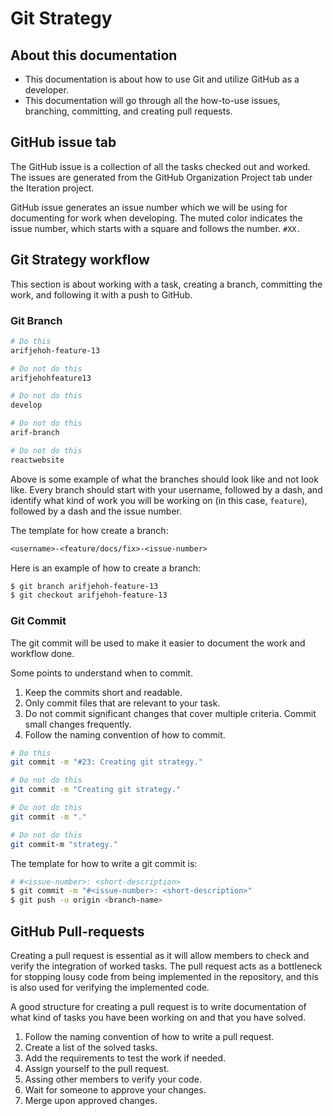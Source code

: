 # Git Strategy

## About this documentation
- This documentation is about how to use Git and utilize GitHub as a developer.
- This documentation will go through all the how-to-use issues, branching, committing, and creating pull requests.

## GitHub issue tab
The GitHub issue is a collection of all the tasks checked out and worked. 
The issues are generated from the GitHub Organization Project tab under the Iteration project. 

GitHub issue generates an issue number which we will be using for documenting for work when developing. 
The muted color indicates the issue number, which starts with a square and follows the number. `#XX.`

<!-- Add an image to reference what is the issue number. -->


## Git Strategy workflow 
This section is about working with a task, creating a branch, committing the work, and following it with a push to GitHub.

### Git Branch 
```bash
# Do this
arifjehoh-feature-13

# Do not do this
arifjehohfeature13

# Do not do this
develop

# Do not do this
arif-branch

# Do not do this
reactwebsite
```

Above is some example of what the branches should look like and not look like. 
Every branch should start with your username, followed by a dash, and identify what kind of work you will be working on (in this case, `feature`), followed by a dash and the issue number.

The template for how create a branch: 
```txt
<username>-<feature/docs/fix>-<issue-number>
```

Here is an example of how to create a branch:
```bash
$ git branch arifjehoh-feature-13
$ git checkout arifjehoh-feature-13
```

### Git Commit 
The git commit will be used to make it easier to document the work and workflow done.

Some points to understand when to commit.
1. Keep the commits short and readable.
2. Only commit files that are relevant to your task. 
3. Do not commit significant changes that cover multiple criteria. Commit small changes frequently.
4. Follow the naming convention of how to commit.

```bash
# Do this 
git commit -m "#23: Creating git strategy."

# Do not do this 
git commit -m "Creating git strategy."

# Do not do this 
git commit -m "."

# Do not do this 
git commit-m "strategy."
```

The template for how to write a git commit is:
```bash
# #<issue-number>: <short-description>
$ git commit -m "#<issue-number>: <short-description>"
$ git push -u origin <branch-name>
```

## GitHub Pull-requests
Creating a pull request is essential as it will allow members to check and verify the integration of worked tasks.
The pull request acts as a bottleneck for stopping lousy code from being implemented in the repository, and this is also used for verifying the implemented code. 

<!-- Take a screenshot of how to work with GitHub pull-request -->

A good structure for creating a pull request is to write documentation of what kind of tasks you have been working on and that you have solved.
1. Follow the naming convention of how to write a pull request. 
2. Create a list of the solved tasks. 
3. Add the requirements to test the work if needed.
3. Assign yourself to the pull request.
4. Assing other members to verify your code. 
5. Wait for someone to approve your changes. 
6. Merge upon approved changes.
